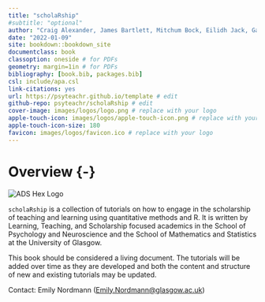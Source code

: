```yaml
--- 
title: "scholaRship" 
#subtitle: "optional" 
author: "Craig Alexander, James Bartlett, Mitchum Bock, Eilidh Jack, Gaby Mahrholz, Emily Nordmann" # edit
date: "2022-01-09"
site: bookdown::bookdown_site
documentclass: book
classoption: oneside # for PDFs
geometry: margin=1in # for PDFs
bibliography: [book.bib, packages.bib]
csl: include/apa.csl
link-citations: yes
url: https://psyteachr.github.io/template # edit
github-repo: psyteachr/scholaRship # edit
cover-image: images/logos/logo.png # replace with your logo
apple-touch-icon: images/logos/apple-touch-icon.png # replace with your logo
apple-touch-icon-size: 180
favicon: images/logos/favicon.ico # replace with your logo
---
```




# Overview {-}

<div class="small_right"><img src="images/logos/logo.png" 
     alt="ADS Hex Logo" /></div>





`scholaRship` is a collection of tutorials on how to engage in the scholarship of teaching and learning using quantitative methods and R. It is written by Learning, Teaching, and Scholarship focused academics in the School of Psychology and Neuroscience and the School of Mathematics and Statistics at the University of Glasgow.

This book should be considered a living document. The tutorials will be added over time as they are developed and both the content and structure of new and existing tutorials may be updated.

Contact: Emily Nordmann (Emily.Nordmann@glasgow.ac.uk)

